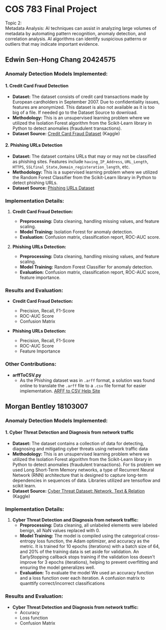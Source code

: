 # COS 783 Final Project
Topic 2:<br>
 Metadata Analysis: AI techniques can assist in analyzing large volumes of metadata by automating pattern recognition, anomaly detection, and correlation analysis. AI algorithms can identify suspicious patterns or outliers that may indicate important evidence.

## Edwin Sen-Hong Chang 20424575
### Anomaly Detection Models Implemented:

#### 1. Credit Card Fraud Detection
- **Dataset:** The dataset consists of credit card transactions made by European cardholders in September 2007. Due to confidentiality issues, features are anonymized. This dataset is also not available as it is too big of a file. If needed go to the Dataset Source to download.
- **Methodology:** This is an unsupervised learning problem where we utilized the Isolation Forest algorithm from the Scikit-Learn library in Python to detect anomalies (fraudulent transactions).
- **Dataset Source:** [Credit Card Fraud Dataset](https://www.kaggle.com/code/samkirkiles/credit-card-fraud/data) (Kaggle)

#### 2. Phishing URLs Detection
- **Dataset:** The dataset contains URLs that may or may not be classified as phishing sites. Features include `having_IP_Address`, `URL_Length`, `HTTPS`, `SSLfinal_State,Domain_registeration_length`, etc.
- **Methodology:** This is a supervised learning problem where we utilized the Random Forest Classifier from the Scikit-Learn library in Python to detect phishing URLs.
- **Dataset Source:** [Phishing URLs Dataset](https://archive.ics.uci.edu/dataset/327/phishing+websites)

### Implementation Details:

1. **Credit Card Fraud Detection:**
   - **Preprocessing:** Data cleaning, handling missing values, and feature scaling.
   - **Model Training:** Isolation Forest for anomaly detection.
   - **Evaluation:** Confusion matrix, classification report, ROC-AUC score.

2. **Phishing URLs Detection:**
   - **Preprocessing:** Data cleaning, handling missing values, and feature scaling.
   - **Model Training:** Random Forest Classifier for anomaly detection.
   - **Evaluation:** Confusion matrix, classification report, ROC-AUC score, feature importance.

### Results and Evaluation:

- **Credit Card Fraud Detection:**
  - Precision, Recall, F1-Score
  - ROC-AUC Score
  - Confusion Matrix

- **Phishing URLs Detection:**
  - Precision, Recall, F1-Score
  - ROC-AUC Score
  - Feature Importance

### Other Contributions:

- **arffToCSV.py**
  - As the Phishing dataset was in `.arff` format, a solution was found online to translate the `.arff` file to a `.csv` file format for easier implementation. [ARFF to CSV Help Site](https://stackoverflow.com/questions/55653131/converting-arff-file-to-csv-using-python) 

## Morgan Bentley 18103007
### Anomaly Detection Models Implemented:

#### 1. Cyber Threat Detection and Diagnosis from network traffic
- **Dataset:** The dataset contains a collection of data for detecting, diagnosing and mitigating cyber threats using network traffic data
- **Methodology:** This is an unsupervised learning problem where we utilized the Isolation Forest algorithm from the Scikit-Learn library in Python to detect anomalies (fraudulent transactions). For tis problem we used Long Short-Term Memory  networks, a type of Recurrent Neural Network (RNN) architecture that is designed to capture long-term dependencies in sequences of data. Libraries utilized are tensoflow and scikit learn.
- **Dataset Source:** [Cyber Threat Dataset: Network, Text & Relation](https://www.kaggle.com/datasets/ramoliyafenil/text-based-cyber-threat-detection/data) (Kaggle)

### Implementation Details:

1. **Cyber Threat Detection and Diagnosis from network traffic:**
   - **Preprocessing:** Data cleaning, all unlabeled elements were labeled benign, all NaN values replaced with 0.
   - **Model Training:** The model is compiled using the categorical cross-entropy loss function, the Adam optimizer, and accuracy as the metric. It is trained for 10 epochs (iterations) with a batch size of 64, and 20% of the training data is set aside for validation. An EarlyStopping callback stops training if the validation loss doesn't improve for 3 epochs (iterations), helping to prevent overfitting and ensuring the model generalizes well.
   - **Evaluation:** To evaluate the model We used an accuracy function and a loss function over each iteration. A confusion matrix to quanttify correct/incorrect classifications

### Results and Evaluation:

- **Cyber Threat Detection and Diagnosis from network traffic:**
  - Accuracy
  - Loss function
  - Confusion Matrix

